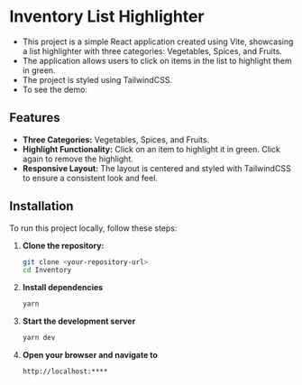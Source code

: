 # Inventory List Highlighter

- This project is a simple React application created using Vite, showcasing a list highlighter with three categories: Vegetables, Spices, and Fruits.
- The application allows users to click on items in the list to highlight them in green.
- The project is styled using TailwindCSS.
- To see the demo: 

## Features

- **Three Categories:** Vegetables, Spices, and Fruits.
- **Highlight Functionality:** Click on an item to highlight it in green. Click again to remove the highlight.
- **Responsive Layout:** The layout is centered and styled with TailwindCSS to ensure a consistent look and feel.

## Installation

To run this project locally, follow these steps:

1. **Clone the repository:**
   ```sh
   git clone <your-repository-url>
   cd Inventory
2. **Install dependencies**
   ```sh
   yarn
3. **Start the development server**
   ```sh
   yarn dev
4. **Open your browser and navigate to**
   ```sh
   http://localhost:****


